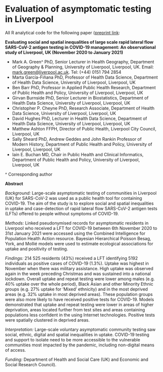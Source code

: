 # Evaluation of asymptomatic testing in Liverpool
All R analytical code for the following paper ([preprint link](https://www.medrxiv.org/content/10.1101/2021.02.10.21251256v1):

**Evaluating social and spatial inequalities of large scale rapid lateral flow SARS-CoV-2 antigen testing in COVID-19 management: An observational study of Liverpool, UK (November 2020 to January 2021)**

* Mark A. Green^ PhD, Senior Lecturer in Health Geography, Department of Geography & Planning, University of Liverpool, Liverpool, UK. Email: mark.green@liverpool.ac.uk. Tel: (+44) 0151 794 2854
* Marta García-Fiñana PhD, Professor of Health Data Science, Department of Health Data Science,  University of Liverpool, Liverpool, UK
* Ben Barr PhD, Professor in Applied Public Health Research, Department of Public Health and Policy, University of Liverpool, Liverpool, UK
* Girvan Burnside PhD, Senior Lecturer in Biostatistics, Department of Health Data Science, University of Liverpool, Liverpool, UK
* Christopher P. Cheyne PhD, Research Associate, Department of Health Data Science, University of Liverpool, Liverpool, UK
* David Hughes PhD, Lecturer in Health Data Science, Department of Health Data Science, University of Liverpool, Liverpool, UK
* Matthew Ashton FFPH, Director of Public Health, Liverpool City Council, Liverpool, UK
* Sally Sheard PhD, Andrew Geddes and John Rankin Professor of Modern History, Department of Public Health and Policy, University of Liverpool, Liverpool, UK
* Iain E. Buchan MD, Chair in Public Health and Clinical Informatics, Department of Public Health and Policy, University of Liverpool, Liverpool, UK

^ Corresponding author

**Abstract**

_Background:_ Large-scale asymptomatic testing of communities in Liverpool (UK) for SARS-CoV-2 was used as a public health tool for containing COVID-19. The aim of the study is to explore social and spatial inequalities in uptake and case-detection of rapid lateral flow SARS-CoV-2 antigen tests (LFTs) offered to people without symptoms of COVID-19.

_Methods:_ Linked pseudonymised records for asymptomatic residents in Liverpool who received a LFT for COVID-19 between 6th November 2020 to 31st January 2021 were accessed using the Combined Intelligence for Population Health Action resource. Bayesian Hierarchical Poisson Besag, York, and Mollié models were used to estimate ecological associations for uptake and positivity of testing.

_Findings:_ 214 525 residents (43%) received a LFT identifying 5192 individuals as positive cases of COVID-19 (1.3%). Uptake was highest in November when there was military assistance. High uptake was observed again in the week preceding Christmas and was sustained into a national lockdown. Overall uptake and repeat testing were lower among males (e.g. 40% uptake over the whole period), Black Asian and other Minority Ethnic groups (e.g. 27% uptake for ‘Mixed’ ethnicity) and in the most deprived areas (e.g. 32% uptake in most deprived areas). These population groups were also more likely to have received positive tests for COVID-19. Models demonstrated that uptake and repeat testing were lower in areas of higher deprivation, areas located further from test sites and areas containing populations less confident in the using Internet technologies. Positive tests were spatially clustered in deprived areas.

_Interpretation:_ Large-scale voluntary asymptomatic community testing saw social, ethnic, digital and spatial inequalities in uptake. COVID-19 testing and support to isolate need to be more accessible to the vulnerable communities most impacted by the pandemic, including non-digital means of access.

_Funding:_ Department of Health and Social Care (UK) and Economic and Social Research Council).
